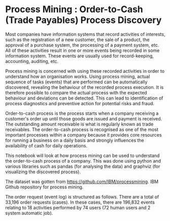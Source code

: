 # Process Mining : Order-to-Cash (Trade Payables) Process Discovery

Most companies have information systems that record activities of interests, such as the registration of a new customer, the sale of a product, the approval of a purchase system, the processing of a payment system, etc. All of these activities result in one or more events being recorded in some information system. These events are usually used for record-keeping, accounting, auditing, etc.

Process mining is concerned with using these recorded activities in order to understand how an organisation works. Using process mining, actual sequence of tasks (events) that are performed can be automatically discovered, revealing the behaviour of the recorded process execution. It is therefore possible to compare the actual process with the expected behaviour and deviations can be detected. This can lead to identification of process diagnostics and preventive action for potential risks and fraud.

Order-to-cash process is the process starts when a company receiving a customer's order up until those goods are issued and payment is received. The outstanding amount receivable is what is regularly known as trade receivables. The order-to-cash process is recognised as one of the most important processes within a company because it provides core resources for running a business on a daily basis and strongly influences the availability of cash for daily operations.

This notebook will look at how process mining can be used to understand the order-to-cash process of a company. This was done using python and various libraries such as pandas (for analysing the data) and graphviz (for visualizing the discovered process).

The dataset was gotten from https://github.com/IBM/processmining. IBM Github repository for process mining.

The order request (event log) is structured as follows. There are a total of 33,196 order requests (cases). In these cases, there are 196,832 events relating to 18 activities performed by 74 users (72 human users and 2 system automatic job).
